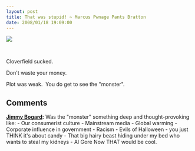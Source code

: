 ```yaml
---
layout: post
title: That was stupid! ~ Marcus Pwnage Pants Bratton
date: 2008/01/18 19:09:00
---
```



![](http://www.dkimages.com/discover/previews/812/10089644.JPG)

 

Cloverfield sucked.

Don't waste your money.

Plot was weak.  You do get to see the "monster".

## Comments

**[Jimmy Bogard](#213 "2008-01-18 20:15:04"):** Was the "monster" something deep and thought-provoking like: \- Our consumerist culture \- Mainstream media \- Global warming \- Corporate influence in government \- Racism \- Evils of Halloween - you just THINK it's about candy \- That big hairy beast hiding under my bed who wants to steal my kidneys \- Al Gore Now THAT would be cool.


